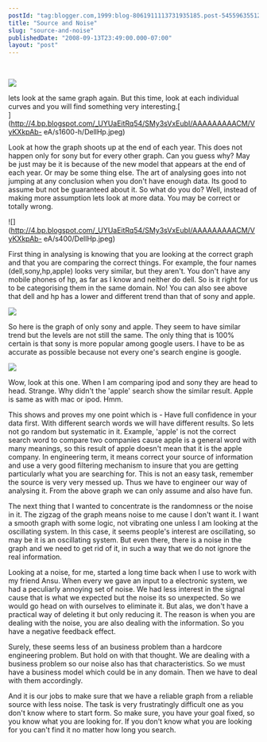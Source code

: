 ```yaml
---
postId: "tag:blogger.com,1999:blog-8061911113731935185.post-545596355124834369"
title: "Source and Noise"
slug: "source-and-noise"
publishedDate: "2008-09-13T23:49:00.000-07:00"
layout: "post"
---
```


  

[  
](http://3.bp.blogspot.com/_UYUaEitRq54/SMy7AGfo_8I/AAAAAAAAACc/91CKYUiGiTg/s1600-h/sonyapple.jpg)

[![](http://3.bp.blogspot.com/_UYUaEitRq54/SMy38xYpJWI/AAAAAAAAACU/sg4EetlUeQg/s400/compareWebAnalyticsUK.jpg)](http://3.bp.blogspot.com/_UYUaEitRq54/SMy38xYpJWI/AAAAAAAAACU/sg4EetlUeQg/s1600-h/compareWebAnalyticsUK.jpg)

  

lets look at the same graph again. But this time, look at each individual
curves and you will find something very interesting.[  
](http://4.bp.blogspot.com/_UYUaEitRq54/SMy3sVxEubI/AAAAAAAAACM/VyKXkpAb-
eA/s1600-h/DellHp.jpeg)

  

Look at how the graph shoots up at the end of each year. This does not happen
only for sony but for every other graph. Can you guess why? May be just may be
it is because of the new model that appears at the end of each year. Or may be
some thing else. The art of analysing goes into not jumping at any conclusion
when you don't have enough data. Its good to assume but not be guaranteed
about it. So what do you do? Well, instead of making more assumption lets look
at more data. You may be correct or totally wrong.

  

  

![](http://4.bp.blogspot.com/_UYUaEitRq54/SMy3sVxEubI/AAAAAAAAACM/VyKXkpAb-
eA/s400/DellHp.jpeg)

  

First thing in analysing is knowing that you are looking at the correct graph
and that you are comparing the correct things. For example, the four names
(dell,sony,hp,apple) looks very similar, but they aren't. You don't have any
mobile phones of hp, as far as I know and neither do dell. So is it right for
us to be categorising them in the same domain. No! You can also see above that
dell and hp has a lower and different trend than that of sony and apple.

  

![](http://3.bp.blogspot.com/_UYUaEitRq54/SMy7AGfo_8I/AAAAAAAAACc/91CKYUiGiTg/s400/sonyapple.jpg)

So here is the graph of only sony and apple. They seem to have similar trend
but the levels are not still the same. The only thing that is 100% certain is
that sony is more popular among google users. I have to be as accurate as
possible because not every one's search engine is google.

  

[![](http://2.bp.blogspot.com/_UYUaEitRq54/SMy8If7qfNI/AAAAAAAAACk/nZuxkFNDoDA/s400/SonyIpod.jpg)](http://2.bp.blogspot.com/_UYUaEitRq54/SMy8If7qfNI/AAAAAAAAACk/nZuxkFNDoDA/s1600-h/SonyIpod.jpg)

Wow, look at this one. When I am comparing ipod and sony they are head to
head. Strange. Why didn't the 'apple' search show the similar result. Apple is
same as with mac or ipod. Hmm.

  

This shows and proves my one point which is - Have full confidence in your
data first. With different search words we will have different results. So
lets not go random but systematic in it. Example, 'apple' is not the correct
search word to compare two companies cause apple is a general word with many
meanings, so this result of apple doesn't mean that it is the apple company.
In engineering term, it means correct your source of information and use a
very good filtering mechanism to insure that you are getting particularly what
you are searching for. This is not an easy task, remember the source is very
very messed up. Thus we have to engineer our way of analysing it. From the
above graph we can only assume and also have fun.

  

The next thing that I wanted to concentrate is the randomness or the noise in
it. The zigzag of the graph means noise to me cause I don't want it. I want a
smooth graph with some logic, not vibrating one unless I am looking at the
oscillating system. In this case, it seems people's interest are oscillating,
so may be it is an oscillating system. But even there, there is a noise in the
graph and we need to get rid of it, in such a way that we do not ignore the
real information.

  

Looking at a noise, for me, started a long time back when I use to work with
my friend Ansu. When every we gave an input to a electronic system, we had a
peculiarly annoying set of noise. We had less interest in the signal cause
that is what we expected but the noise its so unexpected. So we would go head
on with ourselves to eliminate it. But alas, we don't have a practical way of
deleting it but only reducing it. The reason is when you are dealing with the
noise, you are also dealing with the information. So you have a negative
feedback effect.

  

Surely, these seems less of an business problem than a hardcore engineering
problem. But hold on with that thought. We are dealing with a business problem
so our noise also has that characteristics. So we must have a business model
which could be in any domain. Then we have to deal with them accordingly.

  

And it is our jobs to make sure that we have a reliable graph from a reliable
source with less noise. The task is very frustratingly difficult one as you
don't know where to start form. So make sure, you have your goal fixed, so you
know what you are looking for. If you don't know what you are looking for you
can't find it no matter how long you search.

